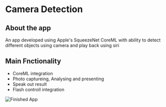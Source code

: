 # Camera Detection

## About the app

An app developed using Apple's SqueezeNet CoreML with ability to detect different objects using camera and play back using siri

## Main Fnctionality

- CoreML integration
- Photo captureing, Analysing and presenting
- Speak out result
- Flash controll integration

![Finished App](https://github.com/arsalansasa/images/blob/main/picturedc_demo.png)
